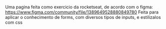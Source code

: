 Uma pagina feita como exercicio da rocketseat, de acordo com o figma: https://www.figma.com/community/file/1389649528880849780
Feita para aplicar o conhecimento de forms, com diversos tipos de inputs, e estilizalos com css
